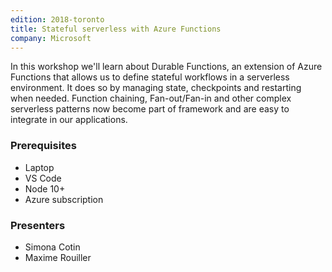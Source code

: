 ```yaml
---
edition: 2018-toronto
title: Stateful serverless with Azure Functions
company: Microsoft
---
```


In this workshop we'll learn about Durable Functions, an extension of Azure Functions that allows us to define stateful workflows in a serverless environment. It does so by managing state, checkpoints and restarting when needed. Function chaining, Fan-out/Fan-in and other complex serverless patterns now become part of framework and are easy to integrate in our applications.

### Prerequisites

- Laptop
- VS Code
- Node 10+
- Azure subscription

### Presenters

- Simona Cotin
- Maxime Rouiller
